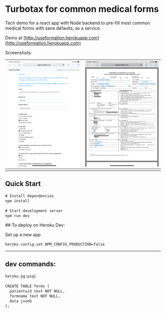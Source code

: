 # Turbotax for common medical forms

Tech demo for a react app with Node backend to pre-fill most common medical forms with sane defaults, as a service.

Demo at [http://useformation.herokuapp.com](http://useformation.herokuapp.com)

Screenshots:

![](/demo.png) | ![](/demo2.png)
:-----------------------------:|:-------------------------:
							   |




## Quick Start


    # Install dependencies
    npm install

    # Start development server
    npm run dev



## To deploy on Heroku Dev:

Set up a new app

	heroku config:set NPM_CONFIG_PRODUCTION=false




-------

## dev commands:

	heroku pg:psql

	CREATE TABLE forms (
	  patientuid text NOT NULL,
	  formname text NOT NULL,
	  data jsonb
	);
